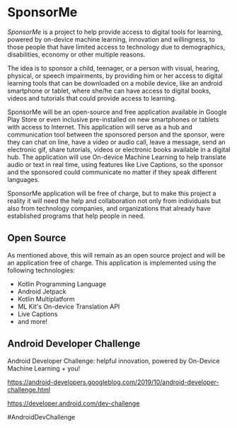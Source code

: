 # SponsorMe

*SponsorMe* is a project to help provide access to digital tools for learning, powered by on-device machine learning, innovation and willingness, to those people that have limited access to technology due to demographics, disabilities, economy or other multiple reasons.

The idea is to sponsor a child, teenager, or a person with visual, hearing, physical, or speech impairments, 
by providing him or her access to digital learning tools that can be downloaded on a mobile device, like an  android smartphone or tablet, where she/he can have access to digital books, videos and tutorials that could provide access to learning. 

SponsorMe will be an open-source and free application available in Google Play Store or even inclusive pre-installed on new smartphones or tablets with access to Internet. This application will serve as a hub and communication tool between the sponsored person and the sponsor, were they can chat on line, have a video or audio call, leave a message, send an electronic gif, share tutorials, videos or electronic books available in a digital hub. The application will use On-device Machine Learning to help translate audio or text in real time, using features like Live Captions, so the sponsor and the sponsored could communicate no matter if they speak different languages.

SponsorMe application will be free of charge, but to make this project a reality it will need the help and collaboration not only from individuals but also from technology companies, and organizations that already have established programs that help people in need.


## Open Source

As mentioned above, this will remain as an open source project and will be an application free of charge. This application is implemented using the following technologies:
* Kotlin Programming Language
* Android Jetpack
* Kotlin Multiplatform
* ML Kit's On-device Translation API 
* Live Captions
* and more!


## Android Developer Challenge

Android Developer Challenge: helpful innovation, powered by On-Device Machine Learning + you!

https://android-developers.googleblog.com/2019/10/android-developer-challenge.html

https://developer.android.com/dev-challenge

#AndroidDevChallenge
